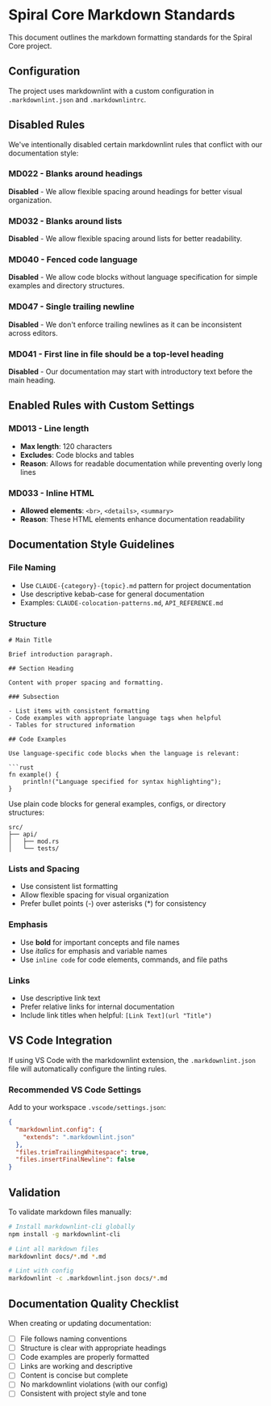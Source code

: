 # Spiral Core Markdown Standards

This document outlines the markdown formatting standards for the Spiral Core project.

## Configuration

The project uses markdownlint with a custom configuration in `.markdownlint.json` and `.markdownlintrc`.

## Disabled Rules

We've intentionally disabled certain markdownlint rules that conflict with our documentation style:

### MD022 - Blanks around headings

**Disabled** - We allow flexible spacing around headings for better visual organization.

### MD032 - Blanks around lists

**Disabled** - We allow flexible spacing around lists for better readability.

### MD040 - Fenced code language

**Disabled** - We allow code blocks without language specification for simple examples and directory structures.

### MD047 - Single trailing newline

**Disabled** - We don't enforce trailing newlines as it can be inconsistent across editors.

### MD041 - First line in file should be a top-level heading

**Disabled** - Our documentation may start with introductory text before the main heading.

## Enabled Rules with Custom Settings

### MD013 - Line length

- **Max length**: 120 characters
- **Excludes**: Code blocks and tables
- **Reason**: Allows for readable documentation while preventing overly long lines

### MD033 - Inline HTML

- **Allowed elements**: `<br>`, `<details>`, `<summary>`
- **Reason**: These HTML elements enhance documentation readability

## Documentation Style Guidelines

### File Naming

- Use `CLAUDE-{category}-{topic}.md` pattern for project documentation
- Use descriptive kebab-case for general documentation
- Examples: `CLAUDE-colocation-patterns.md`, `API_REFERENCE.md`

### Structure

````
# Main Title

Brief introduction paragraph.

## Section Heading

Content with proper spacing and formatting.

### Subsection

- List items with consistent formatting
- Code examples with appropriate language tags when helpful
- Tables for structured information

## Code Examples

Use language-specific code blocks when the language is relevant:

```rust
fn example() {
    println!("Language specified for syntax highlighting");
}
````

Use plain code blocks for general examples, configs, or directory structures:

```
src/
├── api/
│   ├── mod.rs
│   └── tests/
```

### Lists and Spacing

- Use consistent list formatting
- Allow flexible spacing for visual organization
- Prefer bullet points (-) over asterisks (\*) for consistency

### Emphasis

- Use **bold** for important concepts and file names
- Use _italics_ for emphasis and variable names
- Use `inline code` for code elements, commands, and file paths

### Links

- Use descriptive link text
- Prefer relative links for internal documentation
- Include link titles when helpful: `[Link Text](url "Title")`

## VS Code Integration

If using VS Code with the markdownlint extension, the `.markdownlint.json` file will automatically configure the linting rules.

### Recommended VS Code Settings

Add to your workspace `.vscode/settings.json`:

```json
{
  "markdownlint.config": {
    "extends": ".markdownlint.json"
  },
  "files.trimTrailingWhitespace": true,
  "files.insertFinalNewline": false
}
```

## Validation

To validate markdown files manually:

```bash
# Install markdownlint-cli globally
npm install -g markdownlint-cli

# Lint all markdown files
markdownlint docs/*.md *.md

# Lint with config
markdownlint -c .markdownlint.json docs/*.md
```

## Documentation Quality Checklist

When creating or updating documentation:

- [ ] File follows naming conventions
- [ ] Structure is clear with appropriate headings
- [ ] Code examples are properly formatted
- [ ] Links are working and descriptive
- [ ] Content is concise but complete
- [ ] No markdownlint violations (with our config)
- [ ] Consistent with project style and tone
